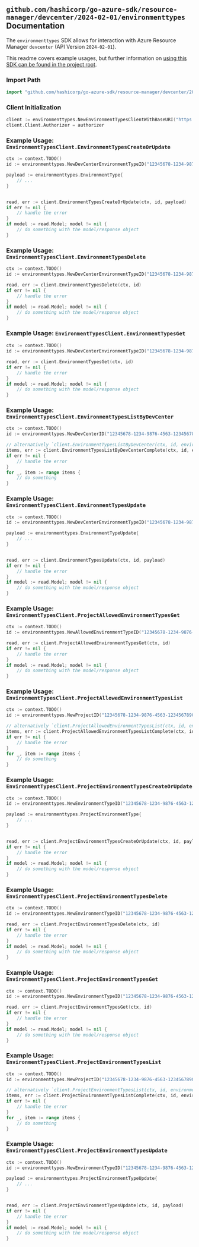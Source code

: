 
## `github.com/hashicorp/go-azure-sdk/resource-manager/devcenter/2024-02-01/environmenttypes` Documentation

The `environmenttypes` SDK allows for interaction with Azure Resource Manager `devcenter` (API Version `2024-02-01`).

This readme covers example usages, but further information on [using this SDK can be found in the project root](https://github.com/hashicorp/go-azure-sdk/tree/main/docs).

### Import Path

```go
import "github.com/hashicorp/go-azure-sdk/resource-manager/devcenter/2024-02-01/environmenttypes"
```


### Client Initialization

```go
client := environmenttypes.NewEnvironmentTypesClientWithBaseURI("https://management.azure.com")
client.Client.Authorizer = authorizer
```


### Example Usage: `EnvironmentTypesClient.EnvironmentTypesCreateOrUpdate`

```go
ctx := context.TODO()
id := environmenttypes.NewDevCenterEnvironmentTypeID("12345678-1234-9876-4563-123456789012", "example-resource-group", "devCenterValue", "environmentTypeValue")

payload := environmenttypes.EnvironmentType{
	// ...
}


read, err := client.EnvironmentTypesCreateOrUpdate(ctx, id, payload)
if err != nil {
	// handle the error
}
if model := read.Model; model != nil {
	// do something with the model/response object
}
```


### Example Usage: `EnvironmentTypesClient.EnvironmentTypesDelete`

```go
ctx := context.TODO()
id := environmenttypes.NewDevCenterEnvironmentTypeID("12345678-1234-9876-4563-123456789012", "example-resource-group", "devCenterValue", "environmentTypeValue")

read, err := client.EnvironmentTypesDelete(ctx, id)
if err != nil {
	// handle the error
}
if model := read.Model; model != nil {
	// do something with the model/response object
}
```


### Example Usage: `EnvironmentTypesClient.EnvironmentTypesGet`

```go
ctx := context.TODO()
id := environmenttypes.NewDevCenterEnvironmentTypeID("12345678-1234-9876-4563-123456789012", "example-resource-group", "devCenterValue", "environmentTypeValue")

read, err := client.EnvironmentTypesGet(ctx, id)
if err != nil {
	// handle the error
}
if model := read.Model; model != nil {
	// do something with the model/response object
}
```


### Example Usage: `EnvironmentTypesClient.EnvironmentTypesListByDevCenter`

```go
ctx := context.TODO()
id := environmenttypes.NewDevCenterID("12345678-1234-9876-4563-123456789012", "example-resource-group", "devCenterValue")

// alternatively `client.EnvironmentTypesListByDevCenter(ctx, id, environmenttypes.DefaultEnvironmentTypesListByDevCenterOperationOptions())` can be used to do batched pagination
items, err := client.EnvironmentTypesListByDevCenterComplete(ctx, id, environmenttypes.DefaultEnvironmentTypesListByDevCenterOperationOptions())
if err != nil {
	// handle the error
}
for _, item := range items {
	// do something
}
```


### Example Usage: `EnvironmentTypesClient.EnvironmentTypesUpdate`

```go
ctx := context.TODO()
id := environmenttypes.NewDevCenterEnvironmentTypeID("12345678-1234-9876-4563-123456789012", "example-resource-group", "devCenterValue", "environmentTypeValue")

payload := environmenttypes.EnvironmentTypeUpdate{
	// ...
}


read, err := client.EnvironmentTypesUpdate(ctx, id, payload)
if err != nil {
	// handle the error
}
if model := read.Model; model != nil {
	// do something with the model/response object
}
```


### Example Usage: `EnvironmentTypesClient.ProjectAllowedEnvironmentTypesGet`

```go
ctx := context.TODO()
id := environmenttypes.NewAllowedEnvironmentTypeID("12345678-1234-9876-4563-123456789012", "example-resource-group", "projectValue", "allowedEnvironmentTypeValue")

read, err := client.ProjectAllowedEnvironmentTypesGet(ctx, id)
if err != nil {
	// handle the error
}
if model := read.Model; model != nil {
	// do something with the model/response object
}
```


### Example Usage: `EnvironmentTypesClient.ProjectAllowedEnvironmentTypesList`

```go
ctx := context.TODO()
id := environmenttypes.NewProjectID("12345678-1234-9876-4563-123456789012", "example-resource-group", "projectValue")

// alternatively `client.ProjectAllowedEnvironmentTypesList(ctx, id, environmenttypes.DefaultProjectAllowedEnvironmentTypesListOperationOptions())` can be used to do batched pagination
items, err := client.ProjectAllowedEnvironmentTypesListComplete(ctx, id, environmenttypes.DefaultProjectAllowedEnvironmentTypesListOperationOptions())
if err != nil {
	// handle the error
}
for _, item := range items {
	// do something
}
```


### Example Usage: `EnvironmentTypesClient.ProjectEnvironmentTypesCreateOrUpdate`

```go
ctx := context.TODO()
id := environmenttypes.NewEnvironmentTypeID("12345678-1234-9876-4563-123456789012", "example-resource-group", "projectValue", "environmentTypeValue")

payload := environmenttypes.ProjectEnvironmentType{
	// ...
}


read, err := client.ProjectEnvironmentTypesCreateOrUpdate(ctx, id, payload)
if err != nil {
	// handle the error
}
if model := read.Model; model != nil {
	// do something with the model/response object
}
```


### Example Usage: `EnvironmentTypesClient.ProjectEnvironmentTypesDelete`

```go
ctx := context.TODO()
id := environmenttypes.NewEnvironmentTypeID("12345678-1234-9876-4563-123456789012", "example-resource-group", "projectValue", "environmentTypeValue")

read, err := client.ProjectEnvironmentTypesDelete(ctx, id)
if err != nil {
	// handle the error
}
if model := read.Model; model != nil {
	// do something with the model/response object
}
```


### Example Usage: `EnvironmentTypesClient.ProjectEnvironmentTypesGet`

```go
ctx := context.TODO()
id := environmenttypes.NewEnvironmentTypeID("12345678-1234-9876-4563-123456789012", "example-resource-group", "projectValue", "environmentTypeValue")

read, err := client.ProjectEnvironmentTypesGet(ctx, id)
if err != nil {
	// handle the error
}
if model := read.Model; model != nil {
	// do something with the model/response object
}
```


### Example Usage: `EnvironmentTypesClient.ProjectEnvironmentTypesList`

```go
ctx := context.TODO()
id := environmenttypes.NewProjectID("12345678-1234-9876-4563-123456789012", "example-resource-group", "projectValue")

// alternatively `client.ProjectEnvironmentTypesList(ctx, id, environmenttypes.DefaultProjectEnvironmentTypesListOperationOptions())` can be used to do batched pagination
items, err := client.ProjectEnvironmentTypesListComplete(ctx, id, environmenttypes.DefaultProjectEnvironmentTypesListOperationOptions())
if err != nil {
	// handle the error
}
for _, item := range items {
	// do something
}
```


### Example Usage: `EnvironmentTypesClient.ProjectEnvironmentTypesUpdate`

```go
ctx := context.TODO()
id := environmenttypes.NewEnvironmentTypeID("12345678-1234-9876-4563-123456789012", "example-resource-group", "projectValue", "environmentTypeValue")

payload := environmenttypes.ProjectEnvironmentTypeUpdate{
	// ...
}


read, err := client.ProjectEnvironmentTypesUpdate(ctx, id, payload)
if err != nil {
	// handle the error
}
if model := read.Model; model != nil {
	// do something with the model/response object
}
```
